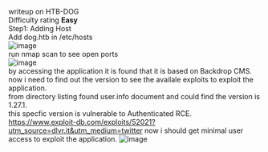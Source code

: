 writeup on HTB-DOG <br>
Difficulty rating **Easy** <br>
Step1: Adding Host<br>
Add dog.htb in /etc/hosts<br>
![image](https://github.com/user-attachments/assets/0fe1aebc-b523-4604-8d66-3d4ee852c17b)
<br>
run nmap scan to see open ports<br>
![image](https://github.com/user-attachments/assets/0019ac49-7abd-4d25-857f-db4c4f2e9563) <br>
by accessing the application it is found that it is based on Backdrop CMS.  
now i need to find out the version to see the availale exploits to exploit the application.  
from directory listing found user.info document and could find the version is 1.27.1.  
this specfic version is vulnerable to Authenticated RCE.  
https://www.exploit-db.com/exploits/52021?utm_source=dlvr.it&utm_medium=twitter
now i should get minimal user access to exploit the application.
![image](https://github.com/user-attachments/assets/e601b617-3f4c-4574-9aac-1509462bd778)


